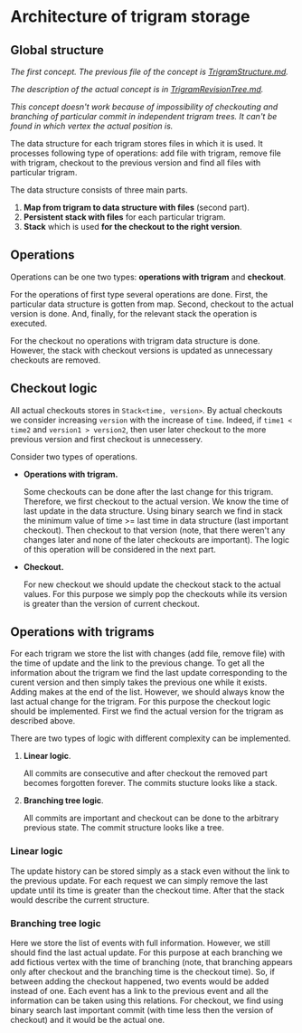 # Architecture of trigram storage

## Global structure

*The first concept. The previous file of the concept is [TrigramStructure.md](https://github.com/SuduIDE/persistent-ide-caches/blob/main/TrigramStructure.md).*

*The description of the actual concept is in [TrigramRevisionTree.md](https://github.com/SuduIDE/persistent-ide-caches/blob/main/TrigramRevisionTree.md).*

*This concept doesn't work because of impossibility of checkouting and branching of particular commit in independent trigram trees. It can't be found in which vertex the actual position is.*

The data structure for each trigram stores files in which it is used. It processes following type of operations: add file with trigram, remove file with trigram, checkout to the previous version and find all files with particular trigram.

The data structure consists of three main parts.

1. **Map from trigram to data structure with files** (second part).
1. **Persistent stack with files** for each particular trigram.
1. **Stack** which is used **for the checkout to the right version**.

## Operations

Operations can be one two types: **operations with trigram** and **checkout**.

For the operations of first type several operations are done. First, the particular data structure is gotten from map. Second, checkout to the actual version is done. And, finally, for the relevant stack the operation is executed.

For the checkout no operations with trigram data structure is done. However, the stack with checkout versions is updated as unnecessary checkouts are removed.

## Checkout logic

All actual checkouts stores in `Stack<time, version>`. By actual checkouts we consider increasing `version` with the increase of `time`. Indeed, if `time1 < time2` and `version1 > version2`, then user later checkout to the more previous version and first checkout is unnecessery.

Consider two types of operations.

* **Operations with trigram.** 

	Some checkouts can be done after the last change for this trigram. Therefore, we first checkout to the actual version. We know the time of last update in the data structure. Using binary search we find in stack the minimum value of time >= last time in data structure (last important checkout). Then checkout to that version (note, that there weren't any changes later and none of the later checkouts are important). The logic of this operation will be considered in the next part.
* **Checkout.** 

	For new checkout we should update the checkout stack to the actual values. For this purpose we simply pop the checkouts while its version is greater than the version of current checkout.

## Operations with trigrams

For each trigram we store the list with changes (add file, remove file) with the time of update and the link to the previous change. To get all the information about the trigram we find the last update corresponding to the curent version and then simply takes the previous one while it exists. Adding makes at the end of the list. However, we should always know the last actual change for the trigram. For this purpose the checkout logic should be implemented. First we find the actual version for the trigram as described above.

There are two types of logic with different complexity can be implemented. 

1. **Linear logic**. 

	All commits are consecutive and after checkout the removed part becomes forgotten forever. The commits stucture looks like a stack. 
2. **Branching tree logic**. 

	All commits are important and checkout can be done to the arbitrary previous state. The commit structure looks like a tree.

### Linear logic

The update history can be stored simply as a stack even without the link to the previous update. For each request we can simply remove the last update until its time is greater than the checkout time. After that the stack would describe the current structure.

### Branching tree logic

Here we store the list of events with full information. However, we still should find the last actual update. For this purpose at each branching we add fictious vertex with the time of branching (note, that branching appears only after checkout and the branching time is the checkout time). So, if between adding the checkout happened, two events would be added instead of one. Each event has a link to the previous event and all the information can be taken using this relations. For checkout, we find using binary search last important commit (with time less then the version of checkout) and it would be the actual one.